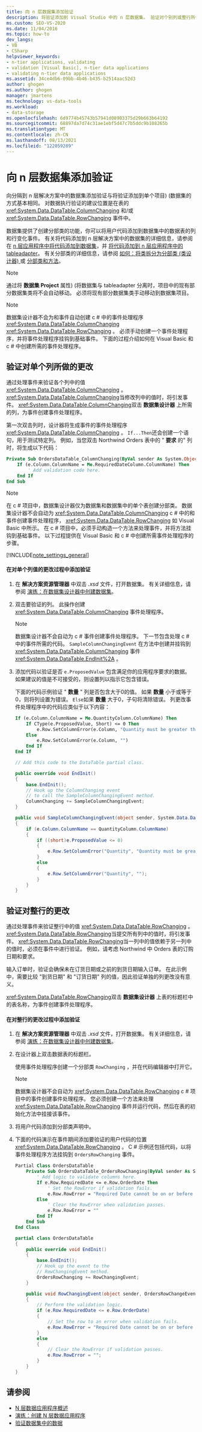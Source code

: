 ```yaml
---
title: 向 n 层数据集添加验证
description: 将验证添加到 Visual Studio 中的 n 层数据集。 验证对个别列或整行所做的更改。
ms.custom: SEO-VS-2020
ms.date: 11/04/2016
ms.topic: how-to
dev_langs:
- VB
- CSharp
helpviewer_keywords:
- n-tier applications, validating
- validation [Visual Basic], n-tier data applications
- validating n-tier data applications
ms.assetid: 34ce4db6-09bb-4b46-b435-b2514aac52d3
author: ghogen
ms.author: ghogen
manager: jmartens
ms.technology: vs-data-tools
ms.workload:
- data-storage
ms.openlocfilehash: 6d9774b45743b57941d08903375d29b663b64192
ms.sourcegitcommit: 68897da7d74c31ae1ebf5d47c7b5ddc9b108265b
ms.translationtype: MT
ms.contentlocale: zh-CN
ms.lasthandoff: 08/13/2021
ms.locfileid: "122059289"
---
```

# <a name="add-validation-to-an-n-tier-dataset"></a>向 n 层数据集添加验证
向分隔到 n 层解决方案中的数据集添加验证与将验证添加到单个项目)  (数据集的方式基本相同。 对数据执行验证的建议位置是在表的 <xref:System.Data.DataTable.ColumnChanging> 和/或 <xref:System.Data.DataTable.RowChanging> 事件中。

数据集提供了创建分部类的功能，你可以将用户代码添加到数据集中的数据表的列和行变化事件。 有关将代码添加到 n 层解决方案中的数据集的详细信息，请参阅在 [n 层应用程序中将代码添加到数据集](../data-tools/add-code-to-datasets-in-n-tier-applications.md)，并 [将代码添加到 n 层应用程序中的 tableadapter](../data-tools/add-code-to-tableadapters-in-n-tier-applications.md)。 有关分部类的详细信息，请参阅 [如何：将类拆分为分部类 (类设计器) ](../ide/class-designer/how-to-split-a-class-into-partial-classes.md) 或 [分部类和方法](/dotnet/csharp/programming-guide/classes-and-structs/partial-classes-and-methods)。

> [!NOTE]
> 通过将 **数据集 Project** 属性)  (将数据集与 tableadapter 分离时，项目中的现有部分数据集类将不会自动移动。 必须将现有部分数据集类手动移动到数据集项目。

> [!NOTE]
> 数据集设计器不会为和事件自动创建 c # 中的事件处理程序 <xref:System.Data.DataTable.ColumnChanging> <xref:System.Data.DataTable.RowChanging> 。 必须手动创建一个事件处理程序，并将事件处理程序挂钩到基础事件。 下面的过程介绍如何在 Visual Basic 和 c # 中创建所需的事件处理程序。

## <a name="validate-changes-to-individual-columns"></a>验证对单个列所做的更改
通过处理事件来验证各个列中的值 <xref:System.Data.DataTable.ColumnChanging> 。 <xref:System.Data.DataTable.ColumnChanging>当修改列中的值时，将引发事件。 <xref:System.Data.DataTable.ColumnChanging>双击 **数据集设计器** 上所需的列，为事件创建事件处理程序。

第一次双击列时，设计器将生成事件的事件处理程序 <xref:System.Data.DataTable.ColumnChanging> 。 `If...Then`还会创建一个语句，用于测试特定列。 例如，当您双击 Northwind Orders 表中的 " **要求** 的" 列时，将生成以下代码：

```vb
Private Sub OrdersDataTable_ColumnChanging(ByVal sender As System.Object, ByVal e As System.Data.DataColumnChangeEventArgs) Handles Me.ColumnChanging
    If (e.Column.ColumnName = Me.RequiredDateColumn.ColumnName) Then
        ' Add validation code here.
    End If
End Sub
```

> [!NOTE]
> 在 c # 项目中，数据集设计器仅为数据集和数据集中的单个表创建分部类。 数据集设计器不会自动为 <xref:System.Data.DataTable.ColumnChanging> c # 中的和事件创建事件处理程序， <xref:System.Data.DataTable.RowChanging> 如 Visual Basic 中所示。 在 c # 项目中，必须手动构造一个方法来处理事件，并将方法挂钩到基础事件。 以下过程提供在 Visual Basic 和 c # 中创建所需事件处理程序的步骤。

[!INCLUDE[note_settings_general](../data-tools/includes/note_settings_general_md.md)]

#### <a name="to-add-validation-during-changes-to-individual-column-values"></a>在对单个列值的更改过程中添加验证

1. 在 **解决方案资源管理器** 中双击 *.xsd* 文件，打开数据集。 有关详细信息，请参阅 [演练：在数据集设计器中创建数据集](walkthrough-creating-a-dataset-with-the-dataset-designer.md)。

2. 双击要验证的列。 此操作创建 <xref:System.Data.DataTable.ColumnChanging> 事件处理程序。

    > [!NOTE]
    > 数据集设计器不会自动为 c # 事件创建事件处理程序。 下一节包含处理 c # 中的事件所需的代码。 `SampleColumnChangingEvent` 在方法中创建并挂钩到 <xref:System.Data.DataTable.ColumnChanging> 事件 <xref:System.Data.DataTable.EndInit%2A> 。

3. 添加代码以验证是否 `e.ProposedValue` 包含满足你的应用程序要求的数据。 如果建议的值是不可接受的，则设置列以指示它包含错误。

     下面的代码示例验证 " **数量** " 列是否包含大于0的值。 如果 **数量** 小于或等于0，则将列设置为错误。 `Else`如果 **数量** 大于0，子句将清除错误。 列更改事件处理程序中的代码应类似于以下内容：

    ```vb
    If (e.Column.ColumnName = Me.QuantityColumn.ColumnName) Then
        If CType(e.ProposedValue, Short) <= 0 Then
            e.Row.SetColumnError(e.Column, "Quantity must be greater than 0")
        Else
            e.Row.SetColumnError(e.Column, "")
        End If
    End If
    ```

    ```csharp
    // Add this code to the DataTable partial class.

    public override void EndInit()
    {
        base.EndInit();
        // Hook up the ColumnChanging event
        // to call the SampleColumnChangingEvent method.
        ColumnChanging += SampleColumnChangingEvent;
    }

    public void SampleColumnChangingEvent(object sender, System.Data.DataColumnChangeEventArgs e)
    {
        if (e.Column.ColumnName == QuantityColumn.ColumnName)
        {
            if ((short)e.ProposedValue <= 0)
            {
                e.Row.SetColumnError("Quantity", "Quantity must be greater than 0");
            }
            else
            {
                e.Row.SetColumnError("Quantity", "");
            }
        }
    }
    ```

## <a name="validate-changes-to-whole-rows"></a>验证对整行的更改
通过处理事件来验证整行中的值 <xref:System.Data.DataTable.RowChanging> 。 <xref:System.Data.DataTable.RowChanging>当提交所有列中的值时，将引发事件。 <xref:System.Data.DataTable.RowChanging>当一列中的值依赖于另一列中的值时，必须在事件中进行验证。 例如，请考虑 Northwind 中 Orders 表的订购日期和要求。

输入订单时，验证会确保未在订货日期或之前的到货日期输入订单。 在此示例中，需要比较 "到货日期" 和 "订货日期" 列的值，因此验证单独的列更改没有意义。

<xref:System.Data.DataTable.RowChanging>双击 **数据集设计器** 上表的标题栏中的表名称，为事件创建事件处理程序。

#### <a name="to-add-validation-during-changes-to-whole-rows"></a>在对整行的更改过程中添加验证

1. 在 **解决方案资源管理器** 中双击 *.xsd* 文件，打开数据集。 有关详细信息，请参阅 [演练：在数据集设计器中创建数据集](walkthrough-creating-a-dataset-with-the-dataset-designer.md)。

2. 在设计器上双击数据表的标题栏。

     使用事件处理程序创建一个分部类 `RowChanging` ，并在代码编辑器中打开它。

    > [!NOTE]
    > 数据集设计器不会自动为 <xref:System.Data.DataTable.RowChanging> c # 项目中的事件创建事件处理程序。 您必须创建一个方法来处理 <xref:System.Data.DataTable.RowChanging> 事件并运行代码，然后在表的初始化方法中挂接该事件。

3. 将用户代码添加到分部类声明中。

4. 下面的代码演示在事件期间添加要验证的用户代码的位置 <xref:System.Data.DataTable.RowChanging> 。 C # 示例还包括代码，以将事件处理程序方法挂钩到 `OrdersRowChanging` 事件。

    ```vb
    Partial Class OrdersDataTable
        Private Sub OrdersDataTable_OrdersRowChanging(ByVal sender As System.Object, ByVal e As OrdersRowChangeEvent) Handles Me.OrdersRowChanging
            ' Add logic to validate columns here.
            If e.Row.RequiredDate <= e.Row.OrderDate Then
                ' Set the RowError if validation fails.
                e.Row.RowError = "Required Date cannot be on or before the OrderDate"
            Else
                ' Clear the RowError when validation passes.
                e.Row.RowError = ""
            End If
        End Sub
    End Class
    ```

    ```csharp
    partial class OrdersDataTable
    {
        public override void EndInit()
        {
            base.EndInit();
            // Hook up the event to the
            // RowChangingEvent method.
            OrdersRowChanging += RowChangingEvent;
        }

        public void RowChangingEvent(object sender, OrdersRowChangeEvent e)
        {
            // Perform the validation logic.
            if (e.Row.RequiredDate <= e.Row.OrderDate)
            {
                // Set the row to an error when validation fails.
                e.Row.RowError = "Required Date cannot be on or before the OrderDate";
            }
            else
            {
                // Clear the RowError if validation passes.
                e.Row.RowError = "";
            }
        }
    }
    ```

## <a name="see-also"></a>请参阅

- [N 层数据应用程序概述](../data-tools/n-tier-data-applications-overview.md)
- [演练：创建 N 层数据应用程序](../data-tools/walkthrough-creating-an-n-tier-data-application.md)
- [验证数据集中的数据](../data-tools/validate-data-in-datasets.md)
